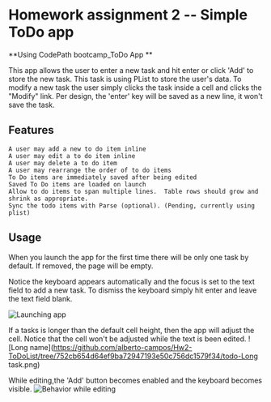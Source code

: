 Homework assignment 2 -- Simple ToDo app
====================================

**Using CodePath bootcamp_ToDo App **

This app allows the user to enter a new task and hit enter or click 'Add' to store the new task. This task is using PList to store the user's data. To modify a new task the user simply clicks the task inside a cell and clicks the "Modify" link. Per design, the 'enter' key will be saved as a new line, it won't save the task.

## Features
    A user may add a new to do item inline
    A user may edit a to do item inline
    A user may delete a to do item
    A user may rearrange the order of to do items
    To Do items are immediately saved after being edited
    Saved To Do items are loaded on launch
    Allow to do items to span multiple lines.  Table rows should grow and shrink as appropriate.
    Sync the todo items with Parse (optional). (Pending, currently using plist)

## Usage

When you launch the app for the first time there will be only one task by default. If removed, the page will be empty.

Notice the keyboard appears automatically and the focus is set to the text field to add a new task. To dismiss the keyboard simply hit enter and leave the text field blank.

![Launching app](https://github.com/alberto-campos/Hw2-ToDoList/tree/752cb654d64ef9ba72947193e50c756dc1579f34/todo-startWithKeyboardEnabled.png)

If a tasks is longer than the default cell height, then the app will adjust the cell. Notice that the cell won't be adjusted while the text is been edited.
![Long name](https://github.com/alberto-campos/Hw2-ToDoList/tree/752cb654d64ef9ba72947193e50c756dc1579f34/todo-Long task.png)

While editing,the 'Add' button becomes enabled and the keyboard becomes visible.
![Behavior while editing](https://github.com/alberto-campos/Hw2-ToDoList/tree/752cb654d64ef9ba72947193e50c756dc1579f34/todo-Editing.png)
